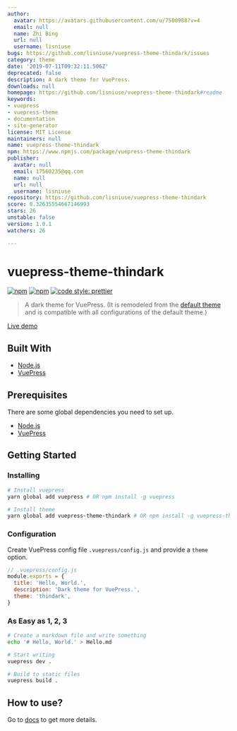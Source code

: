 ```yaml
---
author:
  avatar: https://avatars.githubusercontent.com/u/7500988?v=4
  email: null
  name: Zhi Bing
  url: null
  username: lisniuse
bugs: https://github.com/lisniuse/vuepress-theme-thindark/issues
category: theme
date: '2019-07-11T09:32:11.506Z'
deprecated: false
description: A dark theme for VuePress.
downloads: null
homepage: https://github.com/lisniuse/vuepress-theme-thindark#readme
keywords:
- vuepress
- vuepress-theme
- documentation
- site-generator
license: MIT License
maintainers: null
name: vuepress-theme-thindark
npm: https://www.npmjs.com/package/vuepress-theme-thindark
publisher:
  avatar: null
  email: 17560235@qq.com
  name: null
  url: null
  username: lisniuse
repository: https://github.com/lisniuse/vuepress-theme-thindark
score: 0.32635554667146993
stars: 26
unstable: false
version: 1.0.1
watchers: 26

---
```


# vuepress-theme-thindark

[![npm](https://img.shields.io/npm/v/vuepress-theme-thindark.svg)](https://www.npmjs.com/package/vuepress-theme-thindark)
[![npm](https://img.shields.io/npm/l/vuepress-theme-thindark.svg)](https://github.com/lisniuse/vuepress-theme-thindark/blob/master/LICENSE)
[![code style: prettier](https://img.shields.io/badge/code_style-prettier-ff69b4.svg)](https://github.com/prettier/prettier)

> A dark theme for VuePress. (It is remodeled from the [default theme](https://v1.vuepress.vuejs.org/theme/default-theme-config.html) and is compatible with all configurations of the default theme.)

[Live demo](https://lisniuse.github.io/vuepress-theme-thindark-demo/)

## Built With

- [Node.js](https://nodejs.org/)
- [VuePress](https://github.com/vuejs/vuepress)

## Prerequisites

There are some global dependencies you need to set up.

- [Node.js](https://nodejs.org/)
- [VuePress](https://github.com/vuejs/vuepress)

## Getting Started

### Installing

```bash
# Install vuepress
yarn global add vuepress # OR npm install -g vuepress

# Install theme
yarn global add vuepress-theme-thindark # OR npm install -g vuepress-theme-thindark
```

### Configuration

Create VuePress config file `.vuepress/config.js` and provide a `theme` option.

```js
// .vuepress/config.js
module.exports = {
  title: 'Hello, World.',
  description: 'Dark theme for VuePress.',
  theme: 'thindark',
}
```

### As Easy as 1, 2, 3

```bash
# Create a markdown file and write something
echo '# Hello, World.' > Hello.md

# Start writing
vuepress dev .

# Build to static files
vuepress build .
```

## How to use?

Go to [docs](https://lisniuse.github.io/vuepress-theme-thindark-demo/) to get more details.
